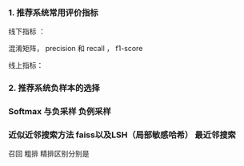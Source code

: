 ### 1. 推荐系统常用评价指标

线下指标 ：

混淆矩阵， precision 和 recall ， f1-score

线上指标：



### 2. 推荐系统负样本的选择





### **Softmax** 与负采样 负例采样



### 近似近邻搜索方法 faiss以及LSH（局部敏感哈希） 最近邻搜索



召回 粗排 精排区别分别是